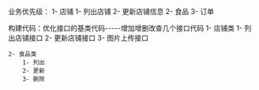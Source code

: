 业务优先级：
    1- 店铺
        1- 列出店铺
        2- 更新店铺信息
    2- 食品
    3- 订单

构建代码：优化接口的基类代码-----增加增删改查几个接口代码
    1- 店铺类
        1- 列出店铺接口
        2- 更新店铺接口
        3- 图片上传接口

    2- 食品类
        1- 列出
        2- 更新
        3- 删除
